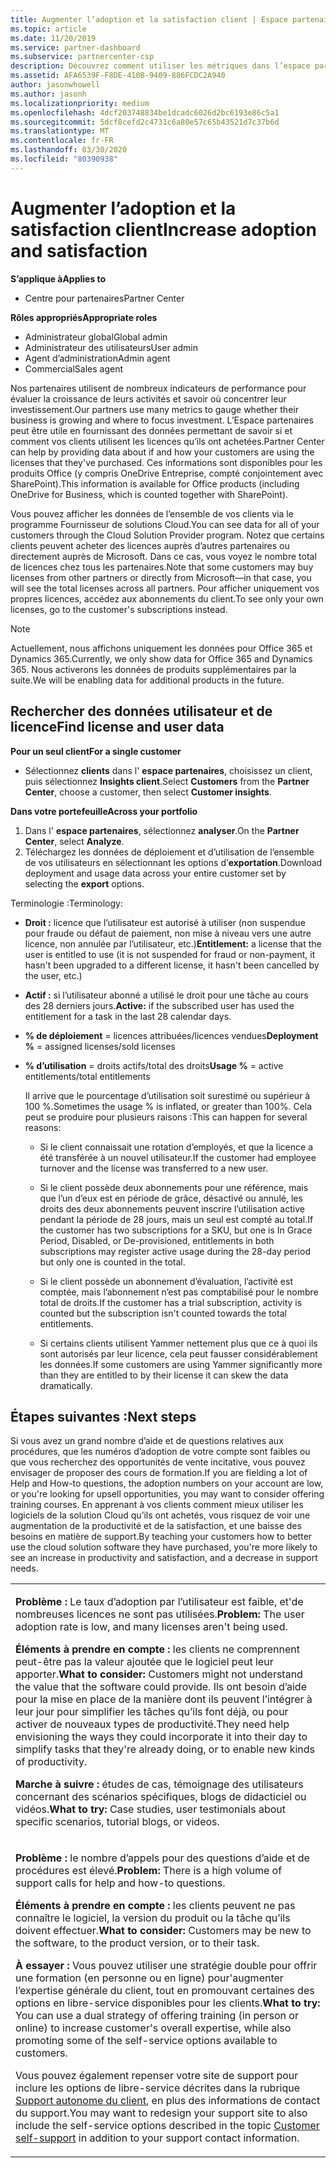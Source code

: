 ```yaml
---
title: Augmenter l’adoption et la satisfaction client | Espace partenaires
ms.topic: article
ms.date: 11/20/2019
ms.service: partner-dashboard
ms.subservice: partnercenter-csp
description: Découvrez comment utiliser les métriques dans l’espace partenaires pour déterminer si votre entreprise est en constante évolution, comment les clients utilisent leurs licences et où concentrer leurs investissements.
ms.assetid: AFA6539F-F8DE-410B-9409-886FCDC2A940
author: jasonwhowell
ms.author: jasonh
ms.localizationpriority: medium
ms.openlocfilehash: 4dcf203748834be1dcadc6026d2bc6193e86c5a1
ms.sourcegitcommit: 5dcf8cefd2c4731c6a80e57c65b43521d7c37b6d
ms.translationtype: MT
ms.contentlocale: fr-FR
ms.lasthandoff: 03/30/2020
ms.locfileid: "80390938"
---
```

# <a name="increase-adoption-and-satisfaction"></a><span data-ttu-id="e7057-103">Augmenter l’adoption et la satisfaction client</span><span class="sxs-lookup"><span data-stu-id="e7057-103">Increase adoption and satisfaction</span></span>

<span data-ttu-id="e7057-104">**S’applique à**</span><span class="sxs-lookup"><span data-stu-id="e7057-104">**Applies to**</span></span>

-  <span data-ttu-id="e7057-105">Centre pour partenaires</span><span class="sxs-lookup"><span data-stu-id="e7057-105">Partner Center</span></span>

<span data-ttu-id="e7057-106">**Rôles appropriés**</span><span class="sxs-lookup"><span data-stu-id="e7057-106">**Appropriate roles**</span></span>
-   <span data-ttu-id="e7057-107">Administrateur global</span><span class="sxs-lookup"><span data-stu-id="e7057-107">Global admin</span></span>
-   <span data-ttu-id="e7057-108">Administrateur des utilisateurs</span><span class="sxs-lookup"><span data-stu-id="e7057-108">User admin</span></span>
-   <span data-ttu-id="e7057-109">Agent d’administration</span><span class="sxs-lookup"><span data-stu-id="e7057-109">Admin agent</span></span>
-   <span data-ttu-id="e7057-110">Commercial</span><span class="sxs-lookup"><span data-stu-id="e7057-110">Sales agent</span></span>

<span data-ttu-id="e7057-111">Nos partenaires utilisent de nombreux indicateurs de performance pour évaluer la croissance de leurs activités et savoir où concentrer leur investissement.</span><span class="sxs-lookup"><span data-stu-id="e7057-111">Our partners use many metrics to gauge whether their business is growing and where to focus investment.</span></span> <span data-ttu-id="e7057-112">L’Espace partenaires peut être utile en fournissant des données permettant de savoir si et comment vos clients utilisent les licences qu’ils ont achetées.</span><span class="sxs-lookup"><span data-stu-id="e7057-112">Partner Center can help by providing data about if and how your customers are using the licenses that they've purchased.</span></span> <span data-ttu-id="e7057-113">Ces informations sont disponibles pour les produits Office (y compris OneDrive&nbsp;Entreprise, compté conjointement avec SharePoint).</span><span class="sxs-lookup"><span data-stu-id="e7057-113">This information is available for Office products (including OneDrive for Business, which is counted together with SharePoint).</span></span>

<span data-ttu-id="e7057-114">Vous pouvez afficher les données de l’ensemble de vos clients via le programme Fournisseur de solutions Cloud.</span><span class="sxs-lookup"><span data-stu-id="e7057-114">You can see data for all of your customers through the Cloud Solution Provider program.</span></span> <span data-ttu-id="e7057-115">Notez que certains clients peuvent acheter des licences auprès d’autres partenaires ou directement auprès de Microsoft. Dans ce cas, vous voyez le nombre total de licences chez tous les partenaires.</span><span class="sxs-lookup"><span data-stu-id="e7057-115">Note that some customers may buy licenses from other partners or directly from Microsoft—in that case, you will see the total licenses across all partners.</span></span> <span data-ttu-id="e7057-116">Pour afficher uniquement vos propres licences, accédez aux abonnements du client.</span><span class="sxs-lookup"><span data-stu-id="e7057-116">To see only your own licenses, go to the customer's subscriptions instead.</span></span>

> [!NOTE]  
>  <span data-ttu-id="e7057-117">Actuellement, nous affichons uniquement les données pour Office 365 et Dynamics 365.</span><span class="sxs-lookup"><span data-stu-id="e7057-117">Currently, we only show data for Office 365 and Dynamics 365.</span></span> <span data-ttu-id="e7057-118">Nous activerons les données de produits supplémentaires par la suite.</span><span class="sxs-lookup"><span data-stu-id="e7057-118">We will be enabling data for additional products in the future.</span></span>

## <a name="find-license-and-user-data"></a><span data-ttu-id="e7057-119">Rechercher des données utilisateur et de licence</span><span class="sxs-lookup"><span data-stu-id="e7057-119">Find license and user data</span></span>


<span data-ttu-id="e7057-120">**Pour un seul client**</span><span class="sxs-lookup"><span data-stu-id="e7057-120">**For a single customer**</span></span>

-   <span data-ttu-id="e7057-121">Sélectionnez **clients** dans l' **espace partenaires**, choisissez un client, puis sélectionnez **Insights client**.</span><span class="sxs-lookup"><span data-stu-id="e7057-121">Select **Customers** from the **Partner Center**, choose a customer, then select **Customer insights**.</span></span>

<span data-ttu-id="e7057-122">**Dans votre portefeuille**</span><span class="sxs-lookup"><span data-stu-id="e7057-122">**Across your portfolio**</span></span>

1.  <span data-ttu-id="e7057-123">Dans l' **espace partenaires**, sélectionnez **analyser**.</span><span class="sxs-lookup"><span data-stu-id="e7057-123">On the **Partner Center**, select **Analyze**.</span></span>
2.  <span data-ttu-id="e7057-124">Téléchargez les données de déploiement et d’utilisation de l’ensemble de vos utilisateurs en sélectionnant les options d’**exportation**.</span><span class="sxs-lookup"><span data-stu-id="e7057-124">Download deployment and usage data across your entire customer set by selecting the **export** options.</span></span>

<span data-ttu-id="e7057-125">Terminologie&nbsp;:</span><span class="sxs-lookup"><span data-stu-id="e7057-125">Terminology:</span></span>

-   <span data-ttu-id="e7057-126">**Droit&nbsp;:** licence que l’utilisateur est autorisé à utiliser (non suspendue pour fraude ou défaut de paiement, non mise à niveau vers une autre licence, non annulée par l’utilisateur, etc.)</span><span class="sxs-lookup"><span data-stu-id="e7057-126">**Entitlement:** a license that the user is entitled to use (it is not suspended for fraud or non-payment, it hasn't been upgraded to a different license, it hasn't been cancelled by the user, etc.)</span></span>

-   <span data-ttu-id="e7057-127">**Actif&nbsp;:** si l’utilisateur abonné a utilisé le droit pour une tâche au cours des 28&nbsp;derniers jours.</span><span class="sxs-lookup"><span data-stu-id="e7057-127">**Active:** if the subscribed user has used the entitlement for a task in the last 28 calendar days.</span></span>

-   <span data-ttu-id="e7057-128">**% de déploiement**&nbsp;=&nbsp;licences attribuées/licences vendues</span><span class="sxs-lookup"><span data-stu-id="e7057-128">**Deployment %** = assigned licenses/sold licenses</span></span>

-   <span data-ttu-id="e7057-129">**% d’utilisation**&nbsp;=&nbsp;droits actifs/total des droits</span><span class="sxs-lookup"><span data-stu-id="e7057-129">**Usage %** = active entitlements/total entitlements</span></span>

    <span data-ttu-id="e7057-130">Il arrive que le pourcentage d’utilisation soit surestimé ou supérieur à 100&nbsp;%.</span><span class="sxs-lookup"><span data-stu-id="e7057-130">Sometimes the usage % is inflated, or greater than 100%.</span></span> <span data-ttu-id="e7057-131">Cela peut se produire pour plusieurs raisons&nbsp;:</span><span class="sxs-lookup"><span data-stu-id="e7057-131">This can happen for several reasons:</span></span>

    -   <span data-ttu-id="e7057-132">Si le client connaissait une rotation d’employés, et que la licence a été transférée à un nouvel utilisateur.</span><span class="sxs-lookup"><span data-stu-id="e7057-132">If the customer had employee turnover and the license was transferred to a new user.</span></span>

    -   <span data-ttu-id="e7057-133">Si le client possède deux abonnements pour une référence, mais que l’un d’eux est en période de grâce, désactivé ou annulé, les droits des deux abonnements peuvent inscrire l’utilisation active pendant la période de 28 jours, mais un seul est compté au total.</span><span class="sxs-lookup"><span data-stu-id="e7057-133">If the customer has two subscriptions for a SKU, but one is In Grace Period, Disabled, or De-provisioned, entitlements in both subscriptions may register active usage during the 28-day period but only one is counted in the total.</span></span>

    -   <span data-ttu-id="e7057-134">Si le client possède un abonnement d’évaluation, l’activité est comptée, mais l’abonnement n’est pas comptabilisé pour le nombre total de droits.</span><span class="sxs-lookup"><span data-stu-id="e7057-134">If the customer has a trial subscription, activity is counted but the subscription isn't counted towards the total entitlements.</span></span>

    -   <span data-ttu-id="e7057-135">Si certains clients utilisent Yammer nettement plus que ce à quoi ils sont autorisés par leur licence, cela peut fausser considérablement les données.</span><span class="sxs-lookup"><span data-stu-id="e7057-135">If some customers are using Yammer significantly more than they are entitled to by their license it can skew the data dramatically.</span></span>

## <a name="next-steps"></a><span data-ttu-id="e7057-136">Étapes suivantes :</span><span class="sxs-lookup"><span data-stu-id="e7057-136">Next steps</span></span>


<span data-ttu-id="e7057-137">Si vous avez un grand nombre d’aide et de questions relatives aux procédures, que les numéros d’adoption de votre compte sont faibles ou que vous recherchez des opportunités de vente incitative, vous pouvez envisager de proposer des cours de formation.</span><span class="sxs-lookup"><span data-stu-id="e7057-137">If you are fielding a lot of Help and How-to questions, the adoption numbers on your account are low, or you're looking for upsell opportunities, you may want to consider offering training courses.</span></span> <span data-ttu-id="e7057-138">En apprenant à vos clients comment mieux utiliser les logiciels de la solution Cloud qu’ils ont achetés, vous risquez de voir une augmentation de la productivité et de la satisfaction, et une baisse des besoins en matière de support.</span><span class="sxs-lookup"><span data-stu-id="e7057-138">By teaching your customers how to better use the cloud solution software they have purchased, you're more likely to see an increase in productivity and satisfaction, and a decrease in support needs.</span></span>

<table>
<colgroup>
<col width="100%" />
</colgroup>
<tbody>
<tr class="odd">
<td><p><span data-ttu-id="e7057-139"><strong>Problème :</strong> Le taux d’adoption par l’utilisateur est faible, et&#39;de nombreuses licences ne sont pas utilisées.</span><span class="sxs-lookup"><span data-stu-id="e7057-139"><strong>Problem:</strong> The user adoption rate is low, and many licenses aren&#39;t being used.</span></span></p>
<p><span data-ttu-id="e7057-140"><strong>Éléments à prendre en compte :</strong> les clients ne comprennent peut-être pas la valeur ajoutée que le logiciel peut leur apporter.</span><span class="sxs-lookup"><span data-stu-id="e7057-140"><strong>What to consider:</strong> Customers might not understand the value that the software could provide.</span></span> <span data-ttu-id="e7057-141">Ils ont besoin d’aide pour la mise en place de la manière dont ils peuvent l’intégrer à leur jour pour simplifier les tâches qu’ils font déjà, ou pour activer de nouveaux types de productivité.</span><span class="sxs-lookup"><span data-stu-id="e7057-141">They need help envisioning the ways they could incorporate it into their day to simplify tasks that they're already doing, or to enable new kinds of productivity.</span></span></p>
<p><span data-ttu-id="e7057-142"><strong>Marche à suivre :</strong> études de cas, témoignage des utilisateurs concernant des scénarios spécifiques, blogs de didacticiel ou vidéos.</span><span class="sxs-lookup"><span data-stu-id="e7057-142"><strong>What to try:</strong> Case studies, user testimonials about specific scenarios, tutorial blogs, or videos.</span></span></p></td>
</tr>
<tr class="even">
<td><p><span data-ttu-id="e7057-143"><strong>Problème :</strong> le nombre d’appels pour des questions d’aide et de procédures est élevé.</span><span class="sxs-lookup"><span data-stu-id="e7057-143"><strong>Problem:</strong> There is a high volume of support calls for help and how-to questions.</span></span></p>
<p><span data-ttu-id="e7057-144"><strong>Éléments à prendre en compte :</strong> les clients peuvent ne pas connaître le logiciel, la version du produit ou la tâche qu’ils doivent effectuer.</span><span class="sxs-lookup"><span data-stu-id="e7057-144"><strong>What to consider:</strong> Customers may be new to the software, to the product version, or to their task.</span></span></p>
<p><span data-ttu-id="e7057-145"><strong>À essayer :</strong> Vous pouvez utiliser une stratégie double pour offrir une formation (en personne ou en ligne) pour&#39;augmenter l’expertise générale du client, tout en promouvant certaines des options en libre-service disponibles pour les clients.</span><span class="sxs-lookup"><span data-stu-id="e7057-145"><strong>What to try:</strong> You can use a dual strategy of offering training (in person or online) to increase customer&#39;s overall expertise, while also promoting some of the self-service options available to customers.</span></span></p>
<p><span data-ttu-id="e7057-146">Vous pouvez également repenser votre site de support pour inclure les options de libre-service décrites dans la rubrique <a href="customer-self-support.md" data-raw-source="[Customer self-support](customer-self-support.md)">Support autonome du client</a>, en plus des informations de contact du support.</span><span class="sxs-lookup"><span data-stu-id="e7057-146">You may want to redesign your support site to also include the self-service options described in the topic <a href="customer-self-support.md" data-raw-source="[Customer self-support](customer-self-support.md)">Customer self-support</a> in addition to your support contact information.</span></span></p></td>
</tr>
</tbody>
</table>

 

 

 



